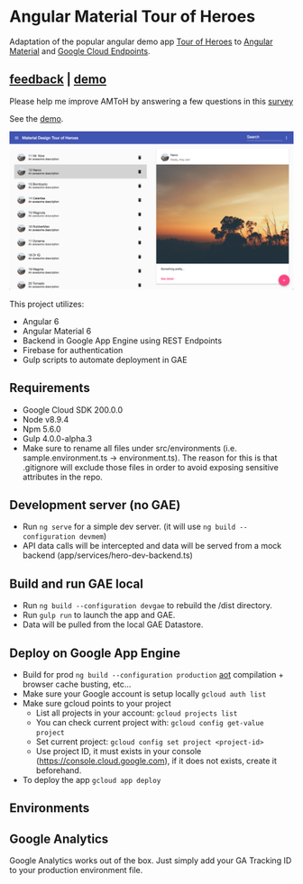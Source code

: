 
# Angular Material Tour of Heroes
Adaptation of the popular angular demo app [Tour of Heroes](https://angular.io/tutorial) to [Angular Material](https://material.angular.io/) and [Google Cloud Endpoints](https://cloud.google.com/endpoints/).

## [feedback](https://docs.google.com/forms/d/e/1FAIpQLSfTMycGQFr6HJWNiGQRU3d9vLyEt2OX8n_gdo_kvYr7IEqZnQ/viewform) | [demo](https://gae-boilerplate-203602.appspot.com)
Please help me improve AMToH by answering a few questions in this [survey](https://docs.google.com/forms/d/e/1FAIpQLSfTMycGQFr6HJWNiGQRU3d9vLyEt2OX8n_gdo_kvYr7IEqZnQ/viewform)

See the [demo](https://gae-boilerplate-203602.appspot.com).

![Screenshot](https://raw.githubusercontent.com/Miki-AG/md-tour-of-heroes/master/static/img/screenshot2.png)

This project utilizes:
- Angular 6
- Angular Material 6
- Backend in Google App Engine using REST Endpoints
- Firebase for authentication
- Gulp scripts to automate deployment in GAE

## Requirements
- Google Cloud SDK 200.0.0
- Node v8.9.4
- Npm 5.6.0
- Gulp 4.0.0-alpha.3
- Make sure to rename all files under src/environments (i.e. sample.environment.ts -> environment.ts). The reason for this is that .gitignore will exclude those files in order to avoid exposing sensitive attributes in the repo.

## Development server (no GAE)

- Run `ng serve` for a simple dev server. (it will use `ng build --configuration devmem`)
- API data calls will be intercepted and data will be served from a mock backend (app/services/hero-dev-backend.ts)

## Build and run GAE local

- Run `ng build --configuration devgae` to rebuild the /dist directory.
- Run `gulp run` to launch the app and GAE.
- Data will be pulled from the local GAE Datastore.

## Deploy on Google App Engine
- Build for prod
    `ng build --configuration production` [aot](https://angular.io/guide/aot-compiler) compilation + browser cache busting, etc...
- Make sure your Google account is setup locally
    `gcloud auth list`
- Make sure gcloud points to your project
    - List all projects in your account:
    `gcloud projects list`
    - You can check current project with:
    `gcloud config get-value project`
    - Set current project:
    `gcloud config set project <project-id>`
    - Use project ID, it must exists in your console (https://console.cloud.google.com), if it does not exists, create it beforehand.
- To deploy the app
    `gcloud app deploy`

## Environments


## Google Analytics
Google Analytics works out of the box. Just simply add your GA Tracking ID to your production environment file.



